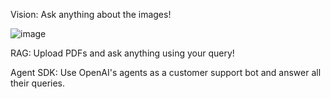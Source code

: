 Vision: Ask anything about the images!

![image](https://github.com/user-attachments/assets/f509f60c-987a-40c2-85e0-b1d380c452d0)

RAG: Upload PDFs and ask anything using your query!

Agent SDK: Use OpenAI's agents as a customer support bot and answer all their queries. 




